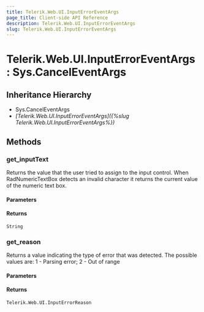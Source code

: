 ```yaml
---
title: Telerik.Web.UI.InputErrorEventArgs
page_title: Client-side API Reference
description: Telerik.Web.UI.InputErrorEventArgs
slug: Telerik.Web.UI.InputErrorEventArgs
---
```


# Telerik.Web.UI.InputErrorEventArgs : Sys.CancelEventArgs 

## Inheritance Hierarchy

* Sys.CancelEventArgs
* *[Telerik.Web.UI.InputErrorEventArgs]({%slug Telerik.Web.UI.InputErrorEventArgs%})*

## Methods

###  get_inputText

Returns the value that the user tried to assign to the input control. When RadNumericTextBox detects an invalid character it returns the current value of the numeric text box.

#### Parameters

#### Returns

`String` 

###  get_reason

Returns a value indicating the type of error that was detected. The possible values are: 1 - Parsing error; 2 - Out of range

#### Parameters

#### Returns

`Telerik.Web.UI.InputErrorReason` 


